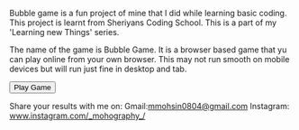Bubble game is a fun project of mine that I did while learning basic coding. This project is learnt from Sheriyans Coding School. This is a part of my 'Learning new Things' series.

The name of the game is Bubble Game. It is a browser based game that yu can play online from your own browser. This may not run smooth on mobile devices but will run just fine in desktop and tab.

<a href="https://mmohsin18.github.io/bubblegame/bubble.html"><button id="startButton">Play Game</button></a>

Share your results with me on: Gmail:mmohsin0804@gmail.com Instagram: www.instagram.com/_mohography_/
